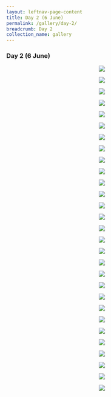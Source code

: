 ```yaml
---
layout: leftnav-page-content
title: Day 2 (6 June)
permalink: /gallery/day-2/
breadcrumb: Day 2
collection_name: gallery
---
```


### **Day 2 (6 June)**


<p align="center">
  <img src="/images/Day_1/01.jpg">
</p>
<p align="center">
  <img src="/images/Day_1/02.jpg">
</p>
<p align="center">
  <img src="/images/Day_1/03.jpg">
</p>
<p align="center">
  <img src="/images/Day_1/04.jpg">
</p>
<p align="center">
  <img src="/images/Day_1/05.jpg">
</p>
<p align="center">
  <img src="/images/Day_1/06.jpg">
</p>
<p align="center">
  <img src="/images/Day_1/07.jpg">
</p>
<p align="center">
  <img src="/images/Day_1/08.jpg">
</p>
<p align="center">
  <img src="/images/Day_1/09.jpg">
</p>
<p align="center">
  <img src="/images/Day_1/10.jpg">
</p>
<p align="center">
  <img src="/images/Day_1/11.jpg">
</p>
<p align="center">
  <img src="/images/Day_1/12.jpg">
</p>
<p align="center">
  <img src="/images/Day_1/13.jpg">
</p>
<p align="center">
  <img src="/images/Day_1/14.jpg">
</p>
<p align="center">
  <img src="/images/Day_1/15.JPG">
</p>
<p align="center">
  <img src="/images/Day_1/16.JPG">
</p>
<p align="center">
  <img src="/images/Day_1/17.JPG">
</p>
<p align="center">
  <img src="/images/Day_1/18.JPG">
</p>
<p align="center">
  <img src="/images/Day_1/19.JPG">
</p>
<p align="center">
  <img src="/images/Day_1/20.JPG">
</p>
<p align="center">
  <img src="/images/Day_1/21.JPG">
</p>
<p align="center">
  <img src="/images/Day_1/22.JPG">
</p>
<p align="center">
  <img src="/images/Day_1/23.JPG">
</p>
<p align="center">
  <img src="/images/Day_1/24.JPG">
</p>
<p align="center">
  <img src="/images/Day_1/25.JPG">
</p>
<p align="center">
  <img src="/images/Day_1/26.JPG">
</p>
<p align="center">
  <img src="/images/Day_1/27.JPG">
</p>
<p align="center">
  <img src="/images/Day_1/28.JPG">
</p>
<p align="center">
  <img src="/images/Day_1/29.JPG">
</p>
